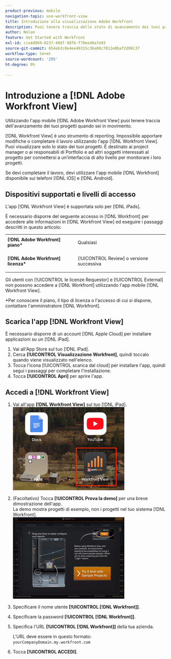 ```yaml
---
product-previous: mobile
navigation-topic: use-workfront-view
title: Introduzione alla visualizzazione Adobe Workfront
description: Puoi tenere traccia dello stato di avanzamento dei tuoi progetti quando sei in movimento utilizzando l'app mobile  [!DNL Adobe Workfront] View.
author: Nolan
feature: Get Started with Workfront
exl-id: cca4d969-8237-49df-98fb-f70ee40a7e93
source-git-commit: 854eb3c0e4ee49315c36e00c7012e0baf2d98c37
workflow-type: tm+mt
source-wordcount: '295'
ht-degree: 0%

---
```


# Introduzione a [!DNL Adobe Workfront View]

Utilizzando l&#39;app mobile [!DNL Adobe Workfront View] puoi tenere traccia dell&#39;avanzamento dei tuoi progetti quando sei in movimento.

[!DNL Workfront View] è uno strumento di reporting. Impossibile apportare modifiche o completare il lavoro utilizzando l&#39;app [!DNL Workfront View]. Puoi visualizzare solo lo stato dei tuoi progetti. È destinato ai project manager o ai responsabili di Portfolio e ad altri soggetti interessati al progetto per connettersi a un’interfaccia di alto livello per monitorare i loro progetti.

Se devi completare il lavoro, devi utilizzare l&#39;app mobile [!DNL Workfront] disponibile sui telefoni [!DNL iOS] e [!DNL Android].

## Dispositivi supportati e livelli di accesso

L&#39;app [!DNL Workfront View] è supportata solo per [!DNL iPads].

È necessario disporre del seguente accesso in [!DNL Workfront] per accedere alle informazioni in [!DNL Workfront View] ed eseguire i passaggi descritti in questo articolo:

<table style="table-layout:auto"> 
 <col> 
 </col> 
 <col> 
 </col> 
 <tbody> 
  <tr> 
   <td role="rowheader"><strong>[!DNL Adobe Workfront] piano*</strong></td> 
   <td> <p>Qualsiasi</p> </td> 
  </tr> 
  <tr> 
   <td role="rowheader"><strong>[!DNL Adobe Workfront] licenza*</strong></td> 
   <td> <p>[!UICONTROL Review] o versione successiva</p> </td> 
  </tr> 
 </tbody> 
</table>

Gli utenti con [!UICONTROL le licenze Requestor] e [!UICONTROL External] non possono accedere a [!DNL Workfront] utilizzando l&#39;app mobile [!DNL Workfront View].

&#42;Per conoscere il piano, il tipo di licenza o l&#39;accesso di cui si dispone, contattare l&#39;amministratore [!DNL Workfront].

## Scarica l&#39;app [!DNL Workfront View]

È necessario disporre di un account [!DNL Apple Cloud] per installare applicazioni su un [!DNL iPad].

1. Vai all&#39;App Store sul tuo [!DNL iPad].
1. Cerca **[!UICONTROL Visualizzazione Workfront]**, quindi toccalo quando viene visualizzato nell&#39;elenco.
1. Tocca l&#39;icona [!UICONTROL scarica dal cloud] per installare l&#39;app, quindi segui i passaggi per completare l&#39;installazione.
1. Tocca **[!UICONTROL Apri]** per aprire l&#39;app.

## Accedi a [!DNL Workfront View]

1. Vai all&#39;app **[!DNL Workfront View]** sul tuo [!DNL iPad].\
   ![workfront_view_app_Adobe.png](assets/workfront-view-app-adobe-350x261.png)

1. (Facoltativo) Tocca **[!UICONTROL Prova la demo]** per una breve dimostrazione dell&#39;app.\
   La demo mostra progetti di esempio, non i progetti nel tuo sistema [!DNL Workfront].\
   ![[!DNL workfront_view_demo].jpg](assets/workfront-view-demo-350x256.jpg)

1. Specificare il nome utente **[!UICONTROL [!DNL Workfront]]**.
1. Specificare la password **[!UICONTROL [!DNL Workfront]]**.
1. Specifica l&#39;URL **[!UICONTROL [!DNL Workfront]]** della tua azienda.

   L&#39;URL deve essere in questo formato: `yourCompanyDomain.my.workfront.com`

1. Tocca **[!UICONTROL ACCEDI]**.
